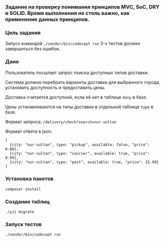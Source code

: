 ### Задание на проверку понимания принципов MVC, SoC, DRY и SOLID. Время выполнения не столь важно, как применение данных принципов.

### Цель задания
Запуск командой `./vendor/bin/codecept run` 3-х тестов должен завершиться без ошибок.

### Дано
Пользователь посылает запрос поиска доступных типов доставки.

Система должна перебрать варианты доставки для выбранного города, 
установить доступность и предоставить цены.

Доставка считается доступной, если её нет в таблице `deny` в базе.

Цены устанавливаются на типы доставки в отдельной таблице `type` в базе.

Формат запроса: `/delivery/check?search=nur-sultan`

Формат ответа в json:
```
[
  {city: "nur-sultan", type: "pickup", available: false, "price": 0.00},
  {city: "nur-sultan", type: "courier", available: true, "price": 9.99},
  {city: "nur-sultan", type: "post", available: true, "price": 15.99}
]
```
### Установка пакетов
~~~
composer install
~~~

### Создание таблиц
~~~
./yii migrate
~~~

### Запуск тестов
~~~
./vendor/bin/codecept run
~~~
